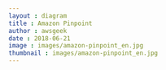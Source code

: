 ```yaml
---
layout : diagram
title : Amazon Pinpoint
author : awsgeek
date : 2018-06-21
image : images/amazon-pinpoint_en.jpg
thumbnail : images/amazon-pinpoint_en.jpg
---
```

